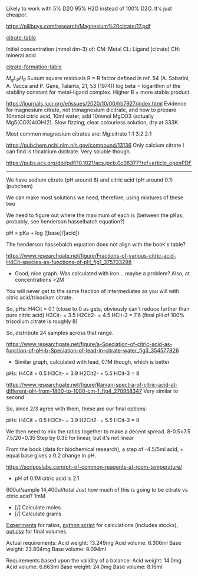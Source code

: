 Likely to work with 5% D2O 95% H2O instead of 100% D2O. It's just cheaper. 

https://pillbuys.com/research/Magnesium%20citrate/17.pdf


[citrate-table](pillbuys-citrate-table.csv)

Initial concentration (mmol dm-3) of:
CM: Metal
CL: Ligand (citrate)
CH: mineral acid

[citrate-formation-table](pillbuys-formation.csv)

$M_qL_PH_R$
S=sum square residuals
R = R factor defined in ref. 54 (A. Sabatini, A. Vacca and P. Gans, Talanta, 21, 53 (1974))
log beta = logarithm of the stability constant for metal-ligand complex. Higher B = more stable product.



https://journals.iucr.org/e/issues/2020/10/00/hb7927/index.html
Evidence for magnesium citrate, not trimagnesium dicitrate, and how to prepare
10mmol citric acid, 10ml water, add 10mmol MgCO3 (actually Mg5(CO3)4(OH)2). Slow fizzing, clear colourless solution, dry at 333K.

Most common magnesium citrates are:
Mg:citrate
1:1
3:2
2:1

https://pubchem.ncbi.nlm.nih.gov/compound/13136
Only calcium citrate I can find is tricalcium dicitrate. Very soluble though.

https://pubs.acs.org/doi/pdf/10.1021/acs.jpcb.0c06377?ref=article_openPDF


---

We have sodium citrate (pH around 8) and citric acid (pH around 0.1) (pubchem)

We can make most solutions we need, therefore, using mixtures of these two

We need to figure out where the maximum of each is (between the pKas, probably, see henderson hasselbatch equation?)

pH = pKa + log ([base]/[acid])

The henderson hassebalch equation does not align with the book's table?

https://www.researchgate.net/figure/Fractions-of-various-citric-acid-H4Cit-species-as-functions-of-pH_fig1_375733298
- Good, nice graph. Was calculated with iron... maybe a problem? Also, at concentrations >2M


You will never get to the same fraction of intermediates as you will with citric acid/trisodium citrate.

So, pHs:
H4Cit = 0.1 (close to 0 as gets, obviously can't reduce further than pure citric acid)
H3Cit- = 3.5
H2Cit2- = 4.5
HCit-3 = 7.6 (final pH of 100% trisodium citrate is roughly 8)

So, distribute 24 samples across that range.

https://www.researchgate.net/figure/a-Speciation-of-citric-acid-as-function-of-pH-b-Speciation-of-lead-in-citrate-water_fig3_354577826
- Similar graph, calculated with lead, 0.1M though, which is better

pHs:
H4Cit = 0.5
H3Cit- = 3.9
H2Cit2- = 5.5
HCit-3 = 8

https://www.researchgate.net/figure/Raman-spectra-of-citric-acid-at-different-pH-from-1800-to-1000-cm-1_fig4_270958347
Very similar to second 


So, since 2/3 agree with them, these are our final options:

pHs:
H4Cit = 0.5
H3Cit- = 3.9
H2Cit2- = 5.5
HCit-3 = 8

We then need to mix the ratios together to make a decent spread.
8-0.5=7.5
7.5/20=0.35
Step by 0.35 for linear, but it's not linear

From the book (data for biochemical research), a step of -4.5/5ml acid, + equal base gives a 0.2 change in pH. 

https://scrippslabs.com/ph-of-common-reagents-at-room-temperature/
- pH of 0.1M citric acid is 2.1

600ul/sample
14,400ul/total
Just how much of this is going to be citrate vs citric acid?
1mM
- [/] Calculate moles
- [/] Calculate grams

[Experiments](experiments.csv) for ratios, [python script](main.py) for calculations (includes stocks), [out.csv](out.csv) for final volumes.
 
Actual requirements:
Acid weight: 13.249mg
Acid volume: 6.306ml
Base weight: 23.804mg
Base volume: 8.094ml

Requirements based upon the validity of a balance:
Acid weight: 14.0mg
Acid volume: 6.663ml
Base weight: 24.0mg
Base volume: 8.16ml



